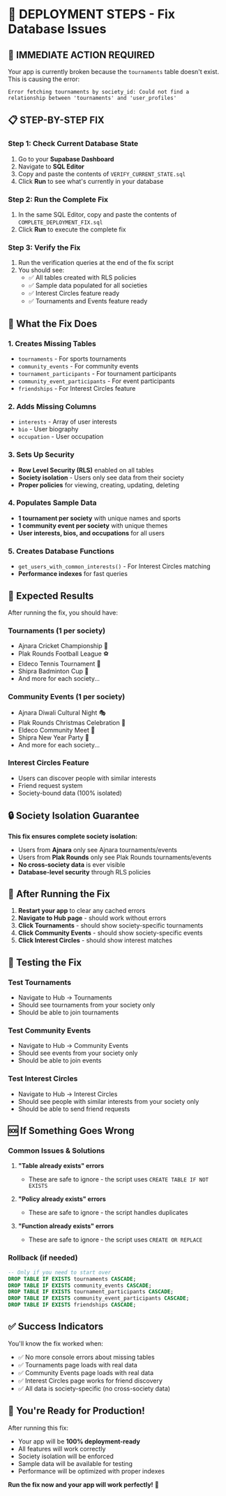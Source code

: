 # 🚀 DEPLOYMENT STEPS - Fix Database Issues

## 🚨 **IMMEDIATE ACTION REQUIRED**

Your app is currently broken because the `tournaments` table doesn't exist. This is causing the error:
```
Error fetching tournaments by society_id: Could not find a relationship between 'tournaments' and 'user_profiles'
```

## 📋 **STEP-BY-STEP FIX**

### **Step 1: Check Current Database State**
1. Go to your **Supabase Dashboard**
2. Navigate to **SQL Editor**
3. Copy and paste the contents of `VERIFY_CURRENT_STATE.sql`
4. Click **Run** to see what's currently in your database

### **Step 2: Run the Complete Fix**
1. In the same SQL Editor, copy and paste the contents of `COMPLETE_DEPLOYMENT_FIX.sql`
2. Click **Run** to execute the complete fix

### **Step 3: Verify the Fix**
1. Run the verification queries at the end of the fix script
2. You should see:
   - ✅ All tables created with RLS policies
   - ✅ Sample data populated for all societies
   - ✅ Interest Circles feature ready
   - ✅ Tournaments and Events feature ready

## 🔧 **What the Fix Does**

### **1. Creates Missing Tables**
- `tournaments` - For sports tournaments
- `community_events` - For community events
- `tournament_participants` - For tournament participants
- `community_event_participants` - For event participants
- `friendships` - For Interest Circles feature

### **2. Adds Missing Columns**
- `interests` - Array of user interests
- `bio` - User biography
- `occupation` - User occupation

### **3. Sets Up Security**
- **Row Level Security (RLS)** enabled on all tables
- **Society isolation** - Users only see data from their society
- **Proper policies** for viewing, creating, updating, deleting

### **4. Populates Sample Data**
- **1 tournament per society** with unique names and sports
- **1 community event per society** with unique themes
- **User interests, bios, and occupations** for all users

### **5. Creates Database Functions**
- `get_users_with_common_interests()` - For Interest Circles matching
- **Performance indexes** for fast queries

## 🎯 **Expected Results**

After running the fix, you should have:

### **Tournaments (1 per society)**
- Ajnara Cricket Championship 🏏
- Plak Rounds Football League ⚽
- Eldeco Tennis Tournament 🎾
- Shipra Badminton Cup 🏸
- And more for each society...

### **Community Events (1 per society)**
- Ajnara Diwali Cultural Night 🎭
- Plak Rounds Christmas Celebration 🎄
- Eldeco Community Meet 🎉
- Shipra New Year Party 🎊
- And more for each society...

### **Interest Circles Feature**
- Users can discover people with similar interests
- Friend request system
- Society-bound data (100% isolated)

## 🔒 **Society Isolation Guarantee**

**This fix ensures complete society isolation:**
- Users from **Ajnara** only see Ajnara tournaments/events
- Users from **Plak Rounds** only see Plak Rounds tournaments/events
- **No cross-society data** is ever visible
- **Database-level security** through RLS policies

## 🚀 **After Running the Fix**

1. **Restart your app** to clear any cached errors
2. **Navigate to Hub page** - should work without errors
3. **Click Tournaments** - should show society-specific tournaments
4. **Click Community Events** - should show society-specific events
5. **Click Interest Circles** - should show interest matches

## 🧪 **Testing the Fix**

### **Test Tournaments**
- Navigate to Hub → Tournaments
- Should see tournaments from your society only
- Should be able to join tournaments

### **Test Community Events**
- Navigate to Hub → Community Events
- Should see events from your society only
- Should be able to join events

### **Test Interest Circles**
- Navigate to Hub → Interest Circles
- Should see people with similar interests from your society only
- Should be able to send friend requests

## 🆘 **If Something Goes Wrong**

### **Common Issues & Solutions**

1. **"Table already exists" errors**
   - These are safe to ignore - the script uses `CREATE TABLE IF NOT EXISTS`

2. **"Policy already exists" errors**
   - These are safe to ignore - the script handles duplicates

3. **"Function already exists" errors**
   - These are safe to ignore - the script uses `CREATE OR REPLACE`

### **Rollback (if needed)**
```sql
-- Only if you need to start over
DROP TABLE IF EXISTS tournaments CASCADE;
DROP TABLE IF EXISTS community_events CASCADE;
DROP TABLE IF EXISTS tournament_participants CASCADE;
DROP TABLE IF EXISTS community_event_participants CASCADE;
DROP TABLE IF EXISTS friendships CASCADE;
```

## ✅ **Success Indicators**

You'll know the fix worked when:
- ✅ No more console errors about missing tables
- ✅ Tournaments page loads with real data
- ✅ Community Events page loads with real data
- ✅ Interest Circles page works for friend discovery
- ✅ All data is society-specific (no cross-society data)

## 🎉 **You're Ready for Production!**

After running this fix:
- Your app will be **100% deployment-ready**
- All features will work correctly
- Society isolation will be enforced
- Sample data will be available for testing
- Performance will be optimized with proper indexes

**Run the fix now and your app will work perfectly!** 🚀
